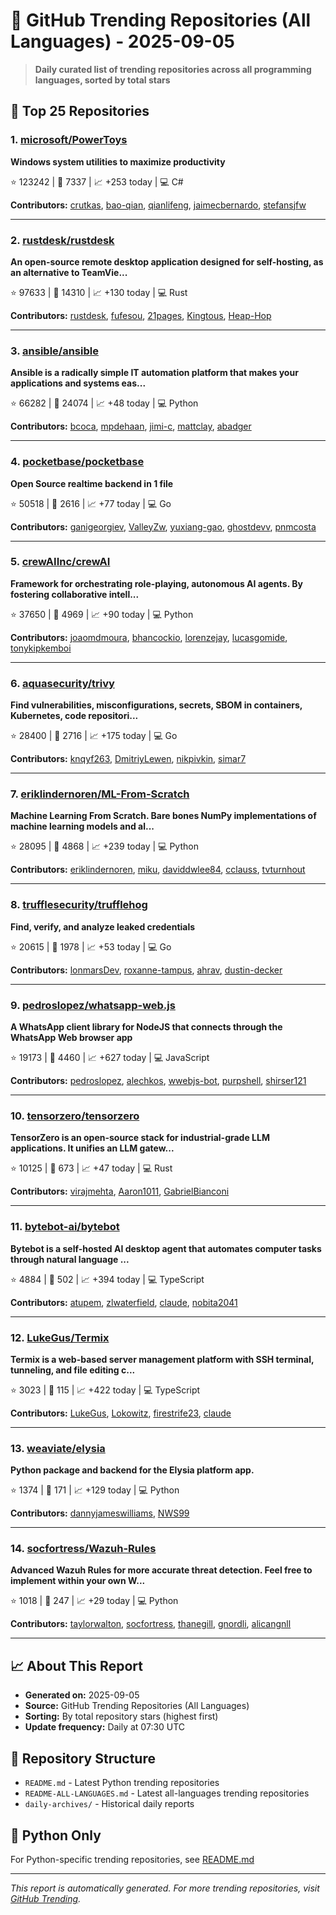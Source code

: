 # 🌟 GitHub Trending Repositories (All Languages) - 2025-09-05

> **Daily curated list of trending repositories across all programming languages, sorted by total stars**

## 🚀 Top 25 Repositories

### 1. [microsoft/PowerToys](https://github.com/microsoft/PowerToys)

**Windows system utilities to maximize productivity**

⭐ 123242 | 🍴 7337 | 📈 +253 today | 💻 C#

**Contributors:** [crutkas](https://github.com/crutkas), [bao-qian](https://github.com/bao-qian), [qianlifeng](https://github.com/qianlifeng), [jaimecbernardo](https://github.com/jaimecbernardo), [stefansjfw](https://github.com/stefansjfw)

---

### 2. [rustdesk/rustdesk](https://github.com/rustdesk/rustdesk)

**An open-source remote desktop application designed for self-hosting, as an alternative to TeamVie...**

⭐ 97633 | 🍴 14310 | 📈 +130 today | 💻 Rust

**Contributors:** [rustdesk](https://github.com/rustdesk), [fufesou](https://github.com/fufesou), [21pages](https://github.com/21pages), [Kingtous](https://github.com/Kingtous), [Heap-Hop](https://github.com/Heap-Hop)

---

### 3. [ansible/ansible](https://github.com/ansible/ansible)

**Ansible is a radically simple IT automation platform that makes your applications and systems eas...**

⭐ 66282 | 🍴 24074 | 📈 +48 today | 💻 Python

**Contributors:** [bcoca](https://github.com/bcoca), [mpdehaan](https://github.com/mpdehaan), [jimi-c](https://github.com/jimi-c), [mattclay](https://github.com/mattclay), [abadger](https://github.com/abadger)

---

### 4. [pocketbase/pocketbase](https://github.com/pocketbase/pocketbase)

**Open Source realtime backend in 1 file**

⭐ 50518 | 🍴 2616 | 📈 +77 today | 💻 Go

**Contributors:** [ganigeorgiev](https://github.com/ganigeorgiev), [ValleyZw](https://github.com/ValleyZw), [yuxiang-gao](https://github.com/yuxiang-gao), [ghostdevv](https://github.com/ghostdevv), [pnmcosta](https://github.com/pnmcosta)

---

### 5. [crewAIInc/crewAI](https://github.com/crewAIInc/crewAI)

**Framework for orchestrating role-playing, autonomous AI agents. By fostering collaborative intell...**

⭐ 37650 | 🍴 4969 | 📈 +90 today | 💻 Python

**Contributors:** [joaomdmoura](https://github.com/joaomdmoura), [bhancockio](https://github.com/bhancockio), [lorenzejay](https://github.com/lorenzejay), [lucasgomide](https://github.com/lucasgomide), [tonykipkemboi](https://github.com/tonykipkemboi)

---

### 6. [aquasecurity/trivy](https://github.com/aquasecurity/trivy)

**Find vulnerabilities, misconfigurations, secrets, SBOM in containers, Kubernetes, code repositori...**

⭐ 28400 | 🍴 2716 | 📈 +175 today | 💻 Go

**Contributors:** [knqyf263](https://github.com/knqyf263), [DmitriyLewen](https://github.com/DmitriyLewen), [nikpivkin](https://github.com/nikpivkin), [simar7](https://github.com/simar7)

---

### 7. [eriklindernoren/ML-From-Scratch](https://github.com/eriklindernoren/ML-From-Scratch)

**Machine Learning From Scratch. Bare bones NumPy implementations of machine learning models and al...**

⭐ 28095 | 🍴 4868 | 📈 +239 today | 💻 Python

**Contributors:** [eriklindernoren](https://github.com/eriklindernoren), [miku](https://github.com/miku), [daviddwlee84](https://github.com/daviddwlee84), [cclauss](https://github.com/cclauss), [tvturnhout](https://github.com/tvturnhout)

---

### 8. [trufflesecurity/trufflehog](https://github.com/trufflesecurity/trufflehog)

**Find, verify, and analyze leaked credentials**

⭐ 20615 | 🍴 1978 | 📈 +53 today | 💻 Go

**Contributors:** [lonmarsDev](https://github.com/lonmarsDev), [roxanne-tampus](https://github.com/roxanne-tampus), [ahrav](https://github.com/ahrav), [dustin-decker](https://github.com/dustin-decker)

---

### 9. [pedroslopez/whatsapp-web.js](https://github.com/pedroslopez/whatsapp-web.js)

**A WhatsApp client library for NodeJS that connects through the WhatsApp Web browser app**

⭐ 19173 | 🍴 4460 | 📈 +627 today | 💻 JavaScript

**Contributors:** [pedroslopez](https://github.com/pedroslopez), [alechkos](https://github.com/alechkos), [wwebjs-bot](https://github.com/wwebjs-bot), [purpshell](https://github.com/purpshell), [shirser121](https://github.com/shirser121)

---

### 10. [tensorzero/tensorzero](https://github.com/tensorzero/tensorzero)

**TensorZero is an open-source stack for industrial-grade LLM applications. It unifies an LLM gatew...**

⭐ 10125 | 🍴 673 | 📈 +47 today | 💻 Rust

**Contributors:** [virajmehta](https://github.com/virajmehta), [Aaron1011](https://github.com/Aaron1011), [GabrielBianconi](https://github.com/GabrielBianconi)

---

### 11. [bytebot-ai/bytebot](https://github.com/bytebot-ai/bytebot)

**Bytebot is a self-hosted AI desktop agent that automates computer tasks through natural language ...**

⭐ 4884 | 🍴 502 | 📈 +394 today | 💻 TypeScript

**Contributors:** [atupem](https://github.com/atupem), [zlwaterfield](https://github.com/zlwaterfield), [claude](https://github.com/claude), [nobita2041](https://github.com/nobita2041)

---

### 12. [LukeGus/Termix](https://github.com/LukeGus/Termix)

**Termix is a web-based server management platform with SSH terminal, tunneling, and file editing c...**

⭐ 3023 | 🍴 115 | 📈 +422 today | 💻 TypeScript

**Contributors:** [LukeGus](https://github.com/LukeGus), [Lokowitz](https://github.com/Lokowitz), [firestrife23](https://github.com/firestrife23), [claude](https://github.com/claude)

---

### 13. [weaviate/elysia](https://github.com/weaviate/elysia)

**Python package and backend for the Elysia platform app.**

⭐ 1374 | 🍴 171 | 📈 +129 today | 💻 Python

**Contributors:** [dannyjameswilliams](https://github.com/dannyjameswilliams), [NWS99](https://github.com/NWS99)

---

### 14. [socfortress/Wazuh-Rules](https://github.com/socfortress/Wazuh-Rules)

**Advanced Wazuh Rules for more accurate threat detection. Feel free to implement within your own W...**

⭐ 1018 | 🍴 247 | 📈 +29 today | 💻 Python

**Contributors:** [taylorwalton](https://github.com/taylorwalton), [socfortress](https://github.com/socfortress), [thanegill](https://github.com/thanegill), [gnordli](https://github.com/gnordli), [alicangnll](https://github.com/alicangnll)

---


## 📈 About This Report

- **Generated on:** 2025-09-05
- **Source:** GitHub Trending Repositories (All Languages)
- **Sorting:** By total repository stars (highest first)
- **Update frequency:** Daily at 07:30 UTC

## 🔗 Repository Structure

- `README.md` - Latest Python trending repositories
- `README-ALL-LANGUAGES.md` - Latest all-languages trending repositories
- `daily-archives/` - Historical daily reports

## 🐍 Python Only

For Python-specific trending repositories, see [README.md](./README.md)

---

*This report is automatically generated. For more trending repositories, visit [GitHub Trending](https://github.com/trending).*

